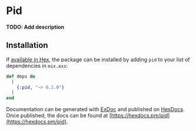 # Pid

**TODO: Add description**

## Installation

If [available in Hex](https://hex.pm/docs/publish), the package can be installed
by adding `pid` to your list of dependencies in `mix.exs`:

```elixir
def deps do
  [
    {:pid, "~> 0.1.0"}
  ]
end
```

Documentation can be generated with [ExDoc](https://github.com/elixir-lang/ex_doc)
and published on [HexDocs](https://hexdocs.pm). Once published, the docs can
be found at [https://hexdocs.pm/pid](https://hexdocs.pm/pid).

